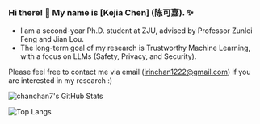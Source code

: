 ### Hi there! 👋 My name is [Kejia Chen] (陈可嘉). ✨

- I am a second-year Ph.D. student at ZJU, advised by Professor Zunlei Feng and Jian Lou.
- The long-term goal of my research is Trustworthy Machine Learning, with a focus on LLMs (Safety, Privacy, and Security).

Please feel free to contact me via email ([irinchan1222@gmail.com](mailto:irinchan1222@gmail.com)) if you are interested in my research :)


![chanchan7's GitHub Stats](https://github-readme-stats.vercel.app/api?username=chanchan7&show_icons=true&theme=default&include_all_commits=true&count_private=true)

![Top Langs](https://github-readme-stats.vercel.app/api/top-langs/?username=chanchan7&layout=compact&theme=default)
